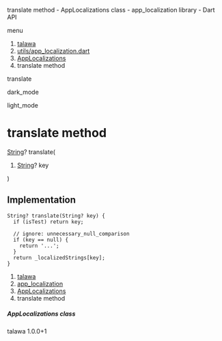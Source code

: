 




translate method - AppLocalizations class - app\_localization library - Dart API







menu

1. [talawa](../../index.html)
2. [utils/app\_localization.dart](../../file-___home_harshil_Desktop_open-source_palisadoes_talawa_lib_utils_app_localization/)
3. [AppLocalizations](../../file-___home_harshil_Desktop_open-source_palisadoes_talawa_lib_utils_app_localization/AppLocalizations-class.html)
4. translate method

translate


dark\_mode

light\_mode




# translate method


[String](https://api.flutter.dev/flutter/dart-core/String-class.html)?
translate(

1. [String](https://api.flutter.dev/flutter/dart-core/String-class.html)? key

)

## Implementation

```
String? translate(String? key) {
  if (isTest) return key;

  // ignore: unnecessary_null_comparison
  if (key == null) {
    return '...';
  }
  return _localizedStrings[key];
}
```

 


1. [talawa](../../index.html)
2. [app\_localization](../../file-___home_harshil_Desktop_open-source_palisadoes_talawa_lib_utils_app_localization/)
3. [AppLocalizations](../../file-___home_harshil_Desktop_open-source_palisadoes_talawa_lib_utils_app_localization/AppLocalizations-class.html)
4. translate method

##### AppLocalizations class





talawa
1.0.0+1






